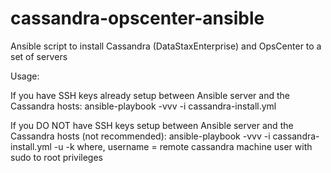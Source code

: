 # cassandra-opscenter-ansible
Ansible script to install Cassandra (DataStaxEnterprise) and OpsCenter to a set of servers

Usage:

If you have SSH keys already setup between Ansible server and the Cassandra hosts:
	ansible-playbook -vvv -i <inventory-file> cassandra-install.yml

If you DO NOT have SSH keys setup between Ansible server and the Cassandra hosts (not recommended):	
    ansible-playbook -vvv -i <inventory-file> cassandra-install.yml -u <username> -k 
	where, 
	username = remote cassandra machine user with sudo to root privileges
	